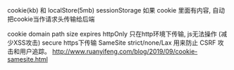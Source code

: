 cookie(kb) 和 localStore(5mb) sessionStorage
如果 cookie 里面有内容, 自动把cookie当作请求头传输给后端

cookie
domain
path
size
expires
httpOnly 只在http环境下传输, js无法操作 (减少XSS攻击)
secure https下传输
SameSite strict/none/Lax   用来防止 CSRF 攻击和用户追踪。 http://www.ruanyifeng.com/blog/2019/09/cookie-samesite.html
